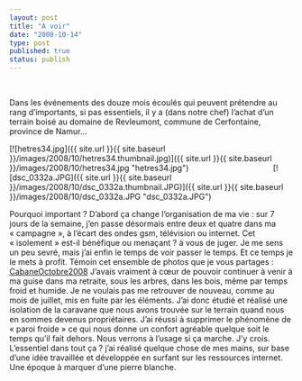 ```yaml
---
layout: post
title: "A voir"
date: "2008-10-14"
type: post
published: true
status: publish
---
```


 

Dans les événements des douze mois écoulés qui peuvent prétendre au rang d’importants, si pas essentiels, il y a (dans notre chef) l’achat d’un terrain boisé au domaine de Revleumont, commune de Cerfontaine, province de Namur…

[![hetres34.jpg]({{ site.url }}{{ site.baseurl }}/images/2008/10/hetres34.thumbnail.jpg)]({{ site.url }}{{ site.baseurl }}/images/2008/10/hetres34.jpg "hetres34.jpg")                                      [![dsc_0332a.JPG]({{ site.url }}{{ site.baseurl }}/images/2008/10/dsc_0332a.thumbnail.JPG)]({{ site.url }}{{ site.baseurl }}/images/2008/10/dsc_0332a.JPG "dsc_0332a.JPG")

Pourquoi important ? D’abord ça change l’organisation de ma vie : sur 7 jours de la semaine, j’en passe désormais entre deux et quatre dans ma « campagne », à l’écart des ondes gsm, télévision ou internet. Cet « isolement » est-il bénéfique ou menaçant ? à vous de juger. Je me sens un peu sevré, mais j’ai enfin le temps de voir passer le temps. Et ce temps je le mets à profit. Témoin cet ensemble de photos que je vous partages : [CabaneOctobre2008](http://picasaweb.google.be/michelchoppin/CabaneOctobre2008?authkey=MJxV13iU8fo) J’avais vraiment à cœur de pouvoir continuer à venir à ma guise dans ma retraite, sous les arbres, dans les bois, même par temps froid et humide. Je ne voulais pas me retrouver de nouveau, comme au mois de juillet, mis en fuite par les éléments. J’ai donc étudié et réalisé une isolation de la caravane que nous avons trouvée sur le terrain quand nous en sommes devenus propriétaires. J’ai réussi à supprimer le phénomène de « paroi froide » ce qui nous donne un confort agréable quelque soit le temps qu’il fait dehors. Nous verrons à l’usage si ça marche. J’y crois. L’essentiel dans tout ça ? j’ai réalisé quelque chose de mes mains, sur base d’une idée travaillée et développée en surfant sur les ressources internet. Une époque à marquer d’une pierre blanche.
